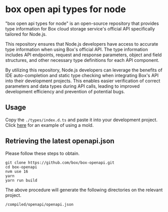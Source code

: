 # box open api types for node

"box open api types for node" is an open-source repository that provides type information for Box cloud storage service's official API specifically tailored for Node.js.

This repository ensures that Node.js developers have access to accurate type information when using Box's official API. The type information includes API endpoints, request and response parameters, object and field structures, and other necessary type definitions for each API component.

By utilizing this repository, Node.js developers can leverage the benefits of IDE auto-completion and static type checking when integrating Box's API into their development projects. This enables easier verification of correct parameters and data types during API calls, leading to improved development efficiency and prevention of potential bugs.

## Usage

Copy the `./types/index.d.ts` and paste it into your development project.
Click [here](./examples/common.ts) for an example of using a mold.

## Retrieving the latest openapi.json

Please follow these steps to obtain.

```shell
git clone https://github.com/box/box-openapi.git
cd box-openapi
nvm use 16
yarn
yarn run build
```

The above procedure will generate the following directories on the relevant project.

`/compiled/openapi/openapi.json`
